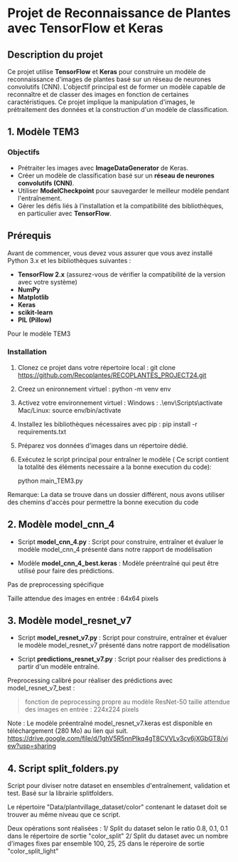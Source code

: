 # Projet de Reconnaissance de Plantes avec TensorFlow et Keras

## Description du projet

Ce projet utilise **TensorFlow** et **Keras** pour construire un modèle de reconnaissance d'images de plantes basé sur un réseau de neurones convolutifs (CNN). L'objectif principal est de former un modèle capable de reconnaître et de classer des images en fonction de certaines caractéristiques. Ce projet implique la manipulation d'images, le prétraitement des données et la construction d'un modèle de classification.

## 1. Modèle TEM3
### Objectifs 

- Prétraiter les images avec **ImageDataGenerator** de Keras.
- Créer un modèle de classification basé sur un **réseau de neurones convolutifs (CNN)**.
- Utiliser **ModelCheckpoint** pour sauvegarder le meilleur modèle pendant l'entraînement.
- Gérer les défis liés à l'installation et la compatibilité des bibliothèques, en particulier avec **TensorFlow**.

## Prérequis

Avant de commencer, vous devez vous assurer que vous avez installé Python 3.x et les bibliothèques suivantes :

- **TensorFlow 2.x** (assurez-vous de vérifier la compatibilité de la version avec votre système)
- **NumPy**
- **Matplotlib**
- **Keras**
- **scikit-learn**
- **PIL (Pillow)**

Pour le modèle TEM3
### Installation

1. Clonez ce projet dans votre répertoire local :
   git clone https://github.com/Recoplantes/RECOPLANTES_PROJECT24.git

2. Creez un enironnement virtuel :
    python -m venv env

3. Activez votre environnement virtuel :
    Windows : .\env\Scripts\activate
    Mac/Linux: source env/bin/activate

4. Installez les bibliothèques nécessaires avec pip :
    pip install -r requirements.txt

5. Préparez vos données d'images dans un répertoire dédié.

6. Exécutez le script principal pour entraîner le modèle ( Ce script contient la totalité des éléments necessaire a la bonne execution du code):

    python main_TEM3.py

Remarque: La data se trouve dans un dossier différent, nous avons utiliser des chemins d'accès pour permettre la bonne execution du code



## 2. Modèle model_cnn_4  

- Script **model_cnn_4.py** : Script pour construire, entraîner et évaluer le modèle model_cnn_4 présenté dans notre rapport de modélisation  

- Modèle **model_cnn_4_best.keras** : Modèle préentraîné qui peut être utilisé pour faire des prédictions.

Pas de preprocessing spécifique  

Taille attendue des images en entrée : 64x64 pixels  

   
## 3. Modèle model_resnet_v7
   
   - Script **model_resnet_v7.py** : Script pour construire, entraîner et évaluer le modèle model_resnet_v7 présenté dans notre rapport de modélisation
   
   - Script **predictions_resnet_v7.py** : Script pour réaliser des predictions à partir d'un modèle entraîné.  

   Preprocessing calibré pour réaliser des prédictions avec model_resnet_v7_best :
   > fonction de peprocessing propre au modèle ResNet-50
   > taille attendue des images en entrée : 224x224 pixels

Note : Le modèle préentraîné model_resnet_v7.keras est disponible en téléchargement (280 Mo) au lien qui suit.
https://drive.google.com/file/d/1ghV5R5nnPlkq4gT8CVVLv3cy6jXGbGT8/view?usp=sharing

## 4. Script split_folders.py

Script pour diviser notre dataset en ensembles d'entraînement, validation et test.
Basé sur la librairie splitfolders.

Le répertoire "Data/plantvillage_dataset/color" contenant le dataset doit se 
trouver au même niveau que ce script.

Deux opérations sont réalisées :
1/  Split du dataset selon le ratio 0.8, 0.1, 0.1
    dans le répertoire de sortie "color_split"
2/  Split du dataset avec un nombre d'images fixes par ensemble 100, 25, 25
    dans le réperoire de sortie "color_split_light"



